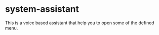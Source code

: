 # system-assistant
This is a voice  based assistant that help you to open some of the defined menu.
